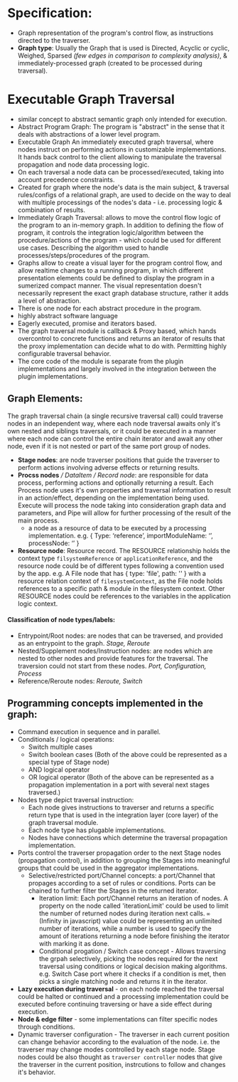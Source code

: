 # Specification: 
- Graph representation of the program's control flow, as instructions directed to the traverser.
- **Graph type**: Usually the Graph that is used is Directed, Acyclic or cyclic, Weighed, Sparsed _(few edges in comparison to complexity analysis)_, & immediately-processed graph (created to be processed during traversal).

# Executable Graph Traversal
- similar concept to abstract semantic graph only intended for execution.
- Abstract Program Graph: The program is "abstract" in the sense that it deals with abstractions of a lower level program.
- Executable Graph
An immediately executed graph traversal, where nodes instruct on performing actions in customizable implementations. It hands back control to the client allowing to manipulate the traversal propagation and node data processing logic.
- On each traversal a node data can be processed/executed, taking into account precedence constraints.
- Created for graph where the node's data is the main subject, & traversal rules/configs of a relational graph, are used to decide on the way to deal with multiple processings of the nodes's data - i.e. processing logic & combination of results.
- Immediately Graph Traversal: allows to move the control flow logic of the program to an in-memory graph. In addition to defining the flow of program, it controls the integration logic/algorithm between the procedure/actions of the program - which could be used for different use cases. Describing the algorithm used to handle processes/steps/procedures of the program.
- Graphs allow to create a visual layer for the program control flow, and allow realtime changes to a running program, in which different presentation elements could be defined to display the program in a sumerized compact manner. The visual representation doesn't necessarily represent the exact graph database structure, rather it adds a level of abstraction.
- There is one node for each abstract procedure in the program. 
- highly abstract software language
- Eagerly executed, promise and iterators based.
- The graph traversal module is callback & Proxy based, which hands overcontrol to concrete functions and returns an iterator of results that the proxy implementation can decide what to do with. Permitting highly configurable traversal behavior.
- The core code of the module is separate from the plugin implementations and largely involved in the integration between the plugin implementations.

## Graph Elements:
The graph traversal chain (a single recursive traversal call) could traverse nodes in an independent way, where each node traversal awaits only it's own nested and siblings traversals, or it could be executed in a manner where each node can control the entire chain iterator and await any other node, even if it is not nested or part of the same port group of nodes.

- **Stage nodes**: are node traverser positions that guide the traverser to perform actions involving adverse effects or returning results.
- **Procss nodes** _/ DataItem / Record node_: are responsible for data process, performing actions and optionally returning a result. Each Process node uses it's own properties and traversal information to result in an action/effect, depending on the implementation being used.
Execute will process the node taking into consideration graph data and parameters, and Pipe will allow for further processing of the result of the main process.
    - a node as a resource of data to be executed by a processing implementation. e.g. { Type: ‘reference’, importModuleName: ‘’, processNode: ‘’ }
- **Resource node**: Resource record. The RESOURCE relationship holds the context type `filsystemReference` or `applicationReference`, and the resource node could be of different types following a convention used by the app.
    e.g. A File node that has { type: 'file', path: '' } with a resource relation context of `filesystemContext`, as the File node holds references to a specific path & module in the filesystem context. Other RESOURCE nodes could be references to the variables in the application logic context.

#### Classification of node types/labels: 
- Entrypoint/Root nodes: are nodes that can be traversed, and provided as an entrypoint to the graph. 
    _Stage, Reroute_
- Nested/Supplement nodes/Instruction nodes: are nodes which are nested to other nodes and provide features for the traversal. The traversion could not start from these nodes. 
    _Port, Configuration, Process_
- Reference/Reroute nodes: 
    _Reroute, Switch_

## Programming concepts implemented in the graph:

- Command execution in sequence and in parallel.
- Conditionals / logical operations: 
    - Switch multiple cases
    - Switch boolean cases
    (Both of the above could be represented as a special type of Stage node) 
    - AND logical operator
    - OR logical operator 
    (Both of the above can be represented as a propagation implementation in a port with several next stages traversed.)
- Nodes type depict traversal instruction: 
    - Each node gives instructions to traverser and returns a specific return type that is used in the integration layer (core layer) of the graph traversal module.
    - Each node type has plugable implementations.
    - Nodes have connections which determine the traversal propagation implementation. 
- Ports control the traverser propagation order to the next Stage nodes (propagation control), in addition to grouping the Stages into meaningful groups that could be used in the aggregator implementations.
    - Selective/restricted port/Channel concepts: a port/Channel that propages according to a set of rules or conditions. Ports can be chained to further filter the Stages in the returned iterator.
        - Iteration limit: Each port/Channel returns an iteration of nodes. A property on the node called 'iterationLimit' could be used to limit the number of returned nodes during iteration next calls. `∞` (Infinity in javascript) value could be representing an unlimited number of iterations, while a number is used to specify the amount of iterations returning a node before finishing the iterator with marking it as done.
        - Conditional progation / Switch case concept - Allows traversing the grpah selectively, picking the nodes required for the next traversal using conditions or logical decision making algorithms. e.g. Switch Case port where it checks if a condition is met, then picks a single matching node and returns it in the iterator.
- **Lazy execution during traversal** - on each node reached the traversal could be halted or continued and a processing implementation could be executed before continuing traversing or have a side effect during execution.
- **Node & edge filter** - some implementations can filter specific nodes through conditions.
- Dynamic traverser configuration - The traverser in each current position can change behavior according to the evaluation of the node. i.e. the traverser may change modes controlled by each stage node. Stage nodes could be also thought as `traverser controller` nodes that give the traverser in the current position, instrcutions to follow and changes it's behavior. 
